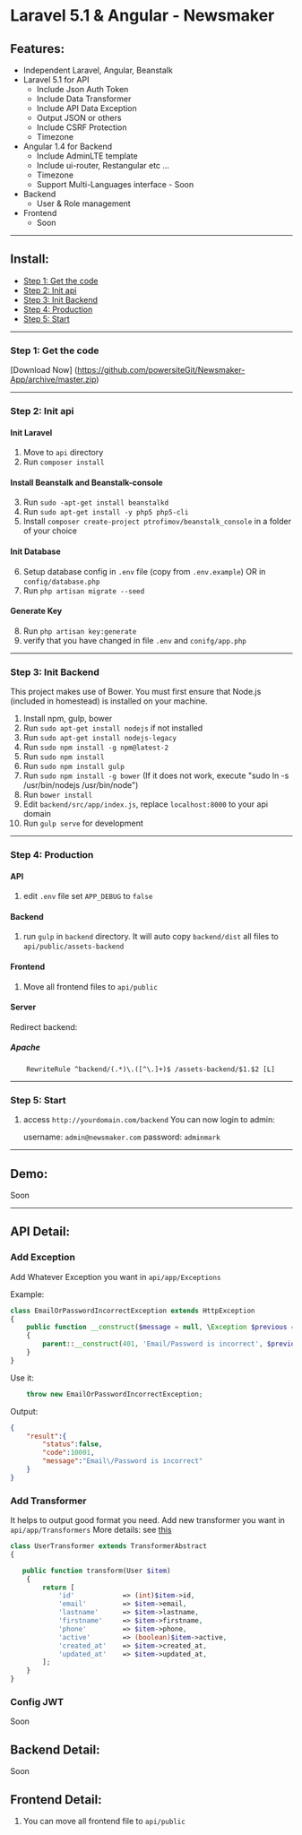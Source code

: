 # Laravel 5.1 & Angular - Newsmaker

## Features:
* Independent Laravel, Angular, Beanstalk
* Laravel 5.1 for API
  - Include Json Auth Token
  - Include Data Transformer
  - Include API Data Exception
  - Output JSON or others
  - Include CSRF Protection
  - Timezone
* Angular 1.4 for Backend
  - Include AdminLTE template
  - Include ui-router, Restangular etc ...
  - Timezone
  - Support Multi-Languages interface - Soon
* Backend
	* User & Role management
* Frontend
	* Soon
	
-----
## Install:
* [Step 1: Get the code](#step1)
* [Step 2: Init api](#step2)
* [Step 3: Init Backend](#step3)
* [Step 4: Production](#step4)
* [Step 5: Start](#step5)

-----
<a name="step1"></a>
### Step 1: Get the code

[Download Now] (https://github.com/powersiteGit/Newsmaker-App/archive/master.zip)

-----
<a name="step2"></a>
### Step 2: Init api
 
#### Init Laravel
1. Move to `api` directory
2. Run `composer install`

#### Install Beanstalk and Beanstalk-console
3. Run `sudo -apt-get install beanstalkd`
4. Run `sudo apt-get install -y php5 php5-cli`
5. Install `composer create-project ptrofimov/beanstalk_console` in a folder of your choice

#### Init Database
6. Setup database config in `.env` file (copy from `.env.example`) OR in `config/database.php`
7. Run `php artisan migrate --seed`

#### Generate Key
8. Run `php artisan key:generate`
9. verify that you have changed in file `.env` and `conifg/app.php`


-----
<a name="step3"></a>
### Step 3: Init Backend

This project makes use of Bower. You must first ensure that Node.js (included in homestead) is installed on your machine.

1. Install npm, gulp, bower 
2. Run `sudo apt-get install nodejs` if not installed
3. Run `sudo apt-get install nodejs-legacy`
4. Run `sudo npm install -g npm@latest-2`
5. Run `sudo npm install`
6. Run `sudo npm install gulp`
7. Run `sudo npm install -g bower` (If it does not work, execute "sudo ln -s /usr/bin/nodejs /usr/bin/node")
8. Run `bower install`
9. Edit `backend/src/app/index.js`, replace `localhost:8000` to your api domain
10. Run `gulp serve` for development


-----
<a name="step4"></a>
### Step 4: Production

#### API
1. edit `.env` file set `APP_DEBUG` to `false`

#### Backend
1. run `gulp` in `backend` directory. It will auto copy `backend/dist` all files to `api/public/assets-backend`

#### Frontend
1. Move all frontend files to `api/public`

#### Server
Redirect backend:

##### Apache
```
    RewriteRule ^backend/(.*)\.([^\.]+)$ /assets-backend/$1.$2 [L]
```

----
<a name="step5"></a>
### Step 5: Start 

1. access `http://yourdomain.com/backend`
You can now login to admin:

    username: `admin@newsmaker.com`
    password: `adminmark`

-----
## Demo:

Soon

-----

## API Detail:


### Add Exception
Add Whatever Exception you want in `api/app/Exceptions`

Example:
```php
class EmailOrPasswordIncorrectException extends HttpException
{
    public function __construct($message = null, \Exception $previous = null, $code = 0)
    {
        parent::__construct(401, 'Email/Password is incorrect', $previous, [], 10001);
    }
}
```
Use it:
```php
    throw new EmailOrPasswordIncorrectException;
```

Output:
```json
{
    "result":{
        "status":false,
        "code":10001,
        "message":"Email\/Password is incorrect"
    }
}
```

### Add Transformer
It helps to output good format you need. 
Add new transformer you want in `api/app/Transformers`
More details: see [this](http://fractal.thephpleague.com/transformers/) 

```php
class UserTransformer extends TransformerAbstract
{

   public function transform(User $item)
    {
        return [
            'id'            => (int)$item->id,
            'email'         => $item->email,
            'lastname'      => $item->lastname,
            'firstname'     => $item->firstname,
            'phone'         => $item->phone,
            'active'        => (boolean)$item->active,
            'created_at'    => $item->created_at,
            'updated_at'    => $item->updated_at,
        ];
    }
}
```

### Config JWT
Soon

## Backend Detail:
Soon
## Frontend Detail:
1. You can move all frontend file to `api/public`
